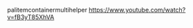 [](https://docs.ue4ss.com/dev/lua-api.html)
palitemcontainermultihelper
https://www.youtube.com/watch?v=fB3yT85XhVA
